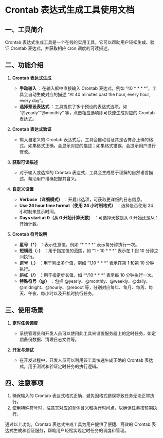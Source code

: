 # Crontab 表达式生成工具使用文档

## 一、工具简介

Crontab 表达式生成工具是一个在线的实用工具，它可以帮助用户轻松生成、验证 Crontab 表达式，并获取相应 cron 调度的可读描述。

## 二、功能介绍

  1. **Crontab 表达式生成**

     * **手动输入** ：在输入框中直接输入 Crontab 表达式，例如 “40 * * * *”，工具会自动生成对应的描述 “At 40 minutes past the hour, every hour, every day”。
     * **选择预设表达式** ：工具提供了多个预设的表达式选项，如 “@yearly”“@monthly” 等，点击相应选项即可快速生成对应的 Crontab 表达式。

  2. **Crontab 表达式验证**

     * 输入自定义的 Crontab 表达式后，工具会自动验证其是否符合正确的格式。如果格式正确，会显示对应的描述；如果格式错误，会提示用户进行修改。

  3. **获取可读描述**

     * 对于输入或选择的 Crontab 表达式，工具会生成易于理解的自然语言描述，帮助用户准确把握其含义。

  4. **自定义设置**

     * **Verbose（详细模式）** ：开启此选项，可获取更详细的日志信息。
     * **Use 24 hour time format（使用 24 小时制格式）** ：选择是否使用 24 小时制来显示时间。
     * **Days start at 0（从 0 开始计算天数）** ：可选择天数是从 0 开始还是从 1 开始计数。

  5. **Crontab 符号说明**

     * **星号（*）** ：表示任意值，例如 “* * * *” 表示每分钟执行一次。
     * **短横线（-）** ：用于指定值的范围，如 “1 - 10 * * *” 表示在 1 到 10 分钟之间执行。
     * **逗号（,）** ：用于列出多个值，例如 “1,10 * * *” 表示在第 1 和第 10 分钟执行。
     * **斜杠（/）** ：用于指定步长值，如 “*/10 * * *” 表示每 10 分钟执行一次。
     * **特殊符号（@）** ：包括 @yearly、@monthly、@weekly、@daily、@midnight、@hourly、@reboot 等，分别对应每年、每月、每周、每天、午夜、每小时以及开机时执行任务。

## 三、使用场景

  1. **定时任务调度**

     * 系统管理员和开发人员可以使用此工具来设置服务器上的定时任务，如定期备份数据、清理日志文件等。

  2. **开发与测试**

     * 在开发过程中，开发人员可以利用该工具快速生成正确的 Crontab 表达式，用于测试和验证定时任务的执行逻辑。

## 四、注意事项

  1. 确保输入的 Crontab 表达式格式正确，避免因格式错误导致任务无法正常执行。
  2. 使用特殊符号时，注意其对应的具体含义和执行时间点，以确保任务按预期执行。

通过以上功能，Crontab 表达式生成工具为用户提供了便捷、高效的 Crontab 表达式生成和验证服务，帮助用户轻松实现定时任务的调度和管理。